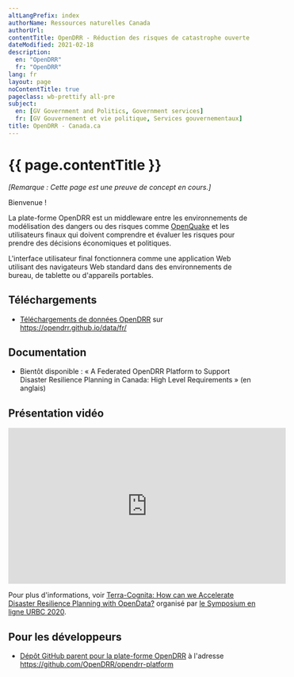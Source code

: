 ```yaml
---
altLangPrefix: index
authorName: Ressources naturelles Canada
authorUrl: 
contentTitle: OpenDRR - Réduction des risques de catastrophe ouverte
dateModified: 2021-02-18
description:
  en: "OpenDRR"
  fr: "OpenDRR"
lang: fr
layout: page
noContentTitle: true
pageclass: wb-prettify all-pre
subject:
  en: [GV Government and Politics, Government services]
  fr: [GV Gouvernement et vie politique, Services gouvernementaux]
title: OpenDRR - Canada.ca
---
```


# {{ page.contentTitle }}

_[Remarque : Cette page est une preuve de concept en cours.]_

Bienvenue !

La plate-forme OpenDRR est un middleware entre les environnements de modélisation des dangers ou des risques comme [OpenQuake](https://www.globalquakemodel.org/openquake) et les utilisateurs finaux qui doivent comprendre et évaluer les risques pour prendre des décisions économiques et politiques.

L'interface utilisateur final fonctionnera comme une application Web utilisant des navigateurs Web standard dans des environnements de bureau, de tablette ou d'appareils portables.

## Téléchargements

* [Téléchargements de données OpenDRR](https://opendrr.github.io/data/fr/) sur <https://opendrr.github.io/data/fr/>

## Documentation

* Bientôt disponible : « A Federated OpenDRR Platform to Support Disaster Resilience Planning in Canada: High Level Requirements » (en anglais)

## Présentation vidéo

<div style="text-align: center;">
<iframe width="560" height="315" src="https://www.youtube.com/embed/-M3NHo-aW_g" frameborder="0" allow="autoplay; encrypted-media" allowfullscreen></iframe>
</div>

Pour plus d'informations, voir [Terra-Cognita: How can we Accelerate Disaster Resilience Planning with OpenData?](https://www.urbc.ca/terra-cognita) organisé par [le Symposium en ligne URBC 2020](https://www.urbc.ca/).

## Pour les développeurs

* [Dépôt GitHub parent pour la plate-forme OpenDRR](https://github.com/OpenDRR/opendrr-platform) à l'adresse <https://github.com/OpenDRR/opendrr-platform>

